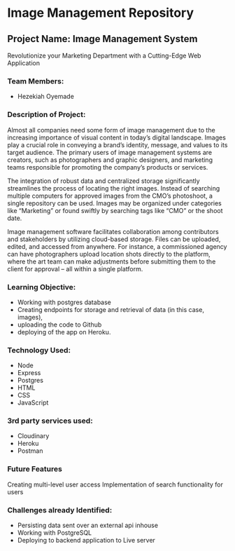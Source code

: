 
# Image Management Repository

## Project Name: Image Management System

Revolutionize your Marketing Department with a Cutting-Edge Web Application


### Team Members:

* Hezekiah Oyemade

### Description of Project:
Almost all companies need some form of image management due to the increasing importance of visual content in today’s digital landscape. Images play a crucial role in conveying a brand’s identity, message, and values to its target audience. The primary users of image management systems are creators, such as photographers and graphic designers, and marketing teams responsible for promoting the company’s products or services.

The integration of robust data and centralized storage significantly streamlines the process of locating the right images. Instead of searching multiple computers for approved images from the CMO’s photoshoot, a single repository can be used. Images may be organized under categories like “Marketing” or found swiftly by searching tags like “CMO” or the shoot date.

Image management software facilitates collaboration among contributors and stakeholders by utilizing cloud-based storage. Files can be uploaded, edited, and accessed from anywhere. For instance, a commissioned agency can have photographers upload location shots directly to the platform, where the art team can make adjustments before submitting them to the client for approval – all within a single platform.


### Learning Objective:
* Working with postgres database
* Creating endpoints for storage and retrieval of data (in this case, images), 
* uploading the code to Github
* deploying of the app on Heroku.

### Technology Used:
* Node
* Express
* Postgres
* HTML
* CSS
* JavaScript


### 3rd party services used:
* Cloudinary
* Heroku
* Postman


### Future Features
Creating multi-level user access
Implementation of search functionality for users

### Challenges already Identified:
* Persisting data sent over an external api inhouse
* Working with PostgreSQL
* Deploying to backend application to Live server
